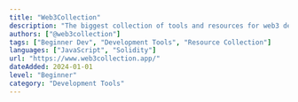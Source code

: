 ```yaml
---
title: "Web3Collection"
description: "The biggest collection of tools and resources for web3 developers"
authors: ["@web3collection"]
tags: ["Beginner Dev", "Development Tools", "Resource Collection"]
languages: ["JavaScript", "Solidity"]
url: "https://www.web3collection.app/"
dateAdded: 2024-01-01
level: "Beginner"
category: "Development Tools"
---
```

